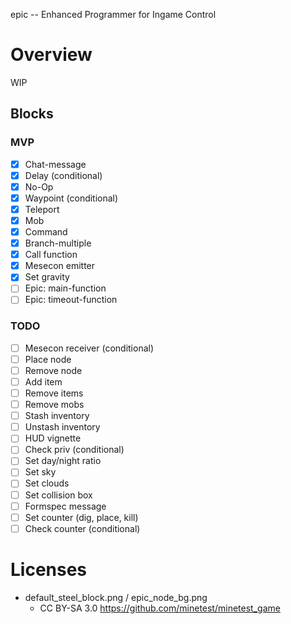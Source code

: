 
epic -- Enhanced Programmer for Ingame Control

# Overview

WIP

## Blocks

### MVP

* [x] Chat-message
* [x] Delay (conditional)
* [x] No-Op
* [x] Waypoint (conditional)
* [x] Teleport
* [x] Mob
* [x] Command
* [x] Branch-multiple
* [x] Call function
* [x] Mesecon emitter
* [x] Set gravity
* [ ] Epic: main-function
* [ ] Epic: timeout-function

### TODO

* [ ] Mesecon receiver (conditional)
* [ ] Place node
* [ ] Remove node
* [ ] Add item
* [ ] Remove items
* [ ] Remove mobs
* [ ] Stash inventory
* [ ] Unstash inventory
* [ ] HUD vignette
* [ ] Check priv (conditional)
* [ ] Set day/night ratio
* [ ] Set sky
* [ ] Set clouds
* [ ] Set collision box
* [ ] Formspec message
* [ ] Set counter (dig, place, kill)
* [ ] Check counter (conditional)

# Licenses

* default_steel_block.png / epic_node_bg.png
  * CC BY-SA 3.0 https://github.com/minetest/minetest_game

